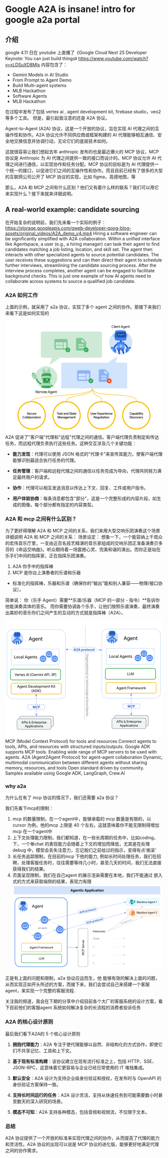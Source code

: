 # Google A2A is insane! intro for google a2a portal

## 介绍
 google 4.11 日在 youtube 上直播了《Google Cloud Next 25 Developer Keynote: You can just build things》
https://www.youtube.com/watch?v=xLDSuXD8Mls
内容包含了：
- Gemini Models in AI Studio
- From Prompt to Agent Demo
- Build Multi-agent systems
- MLB Hackathon 
- Software Agents
- MLB Hackathon

在过程中发布了包括 vertex ai , agent development kit, firebase studio，veo2等多个工具。
但是，最引起我注意的还是 A2A 协议。

Agent-to-Agent (A2A) 协议，这是一个开放的协议，旨在实现 AI 代理之间的互操作性和协作。A2A 协议允许不同供应商或框架构建的 AI 代理能够相互通信、安全地交换信息并协调行动，无论它们的底层技术如何。

这就很容易让我们想起去年 anthropic 发布的也是最近爆火的 MCP 协议，MCP 协议是 Anthropic 为 AI 代理之间提供一致的接口而设计的。MCP 协议允许 AI 代理之间进行通信，以实现协作和任务分配。MCP 协议的目标是为 AI 代理提供一个统一的接口，以促进它们之间的互操作性和协作。而且目前已经有了很多的大型的互联网公司公开了 MCP 协议的实现，比如 figma，高德地图，等

那么，A2A 和 MCP 之间有什么区别？他们又有着什么样的联系？我们可以用它来实现什么？接下来就来详细说明。

## A real-world example: candidate sourcing
在开始复杂的说明前，我们先来看一个实际的例子：
https://storage.googleapis.com/gweb-developer-goog-blog-assets/original_videos/A2A_demo_v4.mp4
Hiring a software engineer can be significantly simplified with A2A collaboration. Within a unified interface like Agentspace, a user (e.g., a hiring manager) can task their agent to find candidates matching a job listing, location, and skill set. The agent then interacts with other specialized agents to source potential candidates. The user receives these suggestions and can then direct their agent to schedule further interviews, streamlining the candidate sourcing process. After the interview process completes, another agent can be engaged to facilitate background checks. This is just one example of how AI agents need to collaborate across systems to source a qualified job candidate.

### A2A 如何工作
上面的示例，就采用了 a2a 协议，实现了多个 agent 之间的协作。那接下来我们来看下这是如何实现的

![](../public/img/a2a_work.png)
A2A 促进了"客户端"代理和"远程"代理之间的通信。客户端代理负责制定和传达任务，而远程代理负责执行这些任务。这种交互涉及几个关键功能：

- **能力发现**：代理可以使用 JSON 格式的"代理卡"来宣传其能力，使客户端代理能够识别最适合执行任务的代理。

- **任务管理**：客户端和远程代理之间的通信以任务完成为导向，代理共同努力满足最终用户的请求。

- **协作**：代理可以相互发送消息以传达上下文、回复、工件或用户指令。

- **用户体验协商**：每条消息都包含"部分"，这是一个完整形成的内容片段，如生成的图像。每个部分都有指定的内容类型。

### A2A 和 mcp 之间有什么区别？
为了更好得理解 A2A 和 MCP 之间的关系，我们来用大型交响乐团演奏这个场景详细说明 A2A 和 MCP 之间的关系：
场景设定：
想象一下，一个能容纳上千观众的宏伟音乐厅里，一支由近百名技艺精湛的音乐家组成的交响乐团正准备演奏贝多芬的《命运交响曲》。听众期待着一场震撼心灵、完美和谐的演出。而你正是站在乐手们中间的指挥家，正在指挥乐团演奏。
1. A2A 你手中的指挥棒
2. MCP 是你台上演奏者的乐谱和乐器
- 标准化的指挥棒，乐器和乐谱（确保你的“输出”能和别人兼容——物理/接口协议）。

简单说：
你（乐手 Agent）需要**乐谱/乐器（MCP 的一部分 - 指令）**告诉你他能演奏具体的音乐。
而你需要协调各个乐手，让他们按照乐谱演奏，最终演奏出美妙的音乐你们之间产生的互动的方式就是指挥棒（A2A）。


![](../public/img/mcp_a2a.png)
MCP (Model Context Protocol) for tools and resources
Connect agents to tools, APIs, and resources with structured inputs/outputs.
Google ADK supports MCP tools. Enabling wide range of MCP servers to be used with agents.
A2A (Agent2Agent Protocol) for agent-agent collaboration
Dynamic, multimodal communication between different agents without sharing memory, resources, and tools
Open standard driven by community.
Samples available using Google ADK, LangGraph, Crew.AI




### why a2a

为什么在有了 mcp 协议的情况下，我们还需要 a2a 协议？

 我们先看下mcp的限制：
 1. mcp 的数量限制，在一个agent中，能够承载的 mcp 数量是有限的，以cursor 为例，他的mcp 上限是 40 个左右，这就意味着你不能无限制得增加mcp 在一个agent中
 2. 上下文处理能力限制，我们都知道，在一些长周期的任务中，比如coding，下，一个单chat 的表现能力会随着上下文的增加而降低，尤其是在处理debug 中，模型会丢失注意力，忘记我们之前给过的指示，变得有点‘痴呆’
 3. 长任务追踪限制，在目前的mcp 下他的能力, 例如长时间处理任务，我们在招聘，处理客服任务时，往往需要等待几小时，甚至几天的时间，我们无法直接获得我们的结果。
 4. 页面呈现限制，我们在自己agent 的展示渲染需要在本地，我们不能通过 嵌入式的方式来获取端侧的结果，表现力有限
![](../public/img/agentic_application.png)

正是有上面的问题和限制，a2a 协议应运而生，他 能够有效的解决上面的问题，从而实现正如开头所述的方案，而接下来，我们会尝试自己来搭建一个客服agent，来实现一个完整的客服流程.

 关注我的频道，我会在下期的分享中介绍目前各个大厂的客服系统的设计方案，看下目前他们的客服agent 系统如何解决复杂的长流程的消费者投诉任务

 ### A2A 的核心设计原则
最后我们看下A2A的 5 个核心设计原则

1. **拥抱代理能力**：A2A 专注于使代理能够以自然、非结构化的方式协作，即使它们不共享记忆、工具和上下文。

2. **基于现有标准构建**：该协议建立在现有流行标准之上，包括 HTTP、SSE、JSON-RPC，这意味着它更容易与企业已经日常使用的 IT 堆栈集成。

3. **默认安全**：A2A 设计为支持企业级身份验证和授权，在发布时与 OpenAPI 的身份验证方案保持一致。

4. **支持长时间运行的任务**：A2A 设计灵活，支持从快速任务到可能需要数小时甚至数天的深入研究的场景。

5. **模态不可知**：A2A 支持各种模态，包括音频和视频流，不仅限于文本。

### 总结
A2A 协议提供了一个开放的标准来实现代理之间的协作，从而提高了代理的能力和灵活性。A2A 协议的出现可以说是 MCP 协议的进化版，能够更好地满足代理之间的协作需求。

